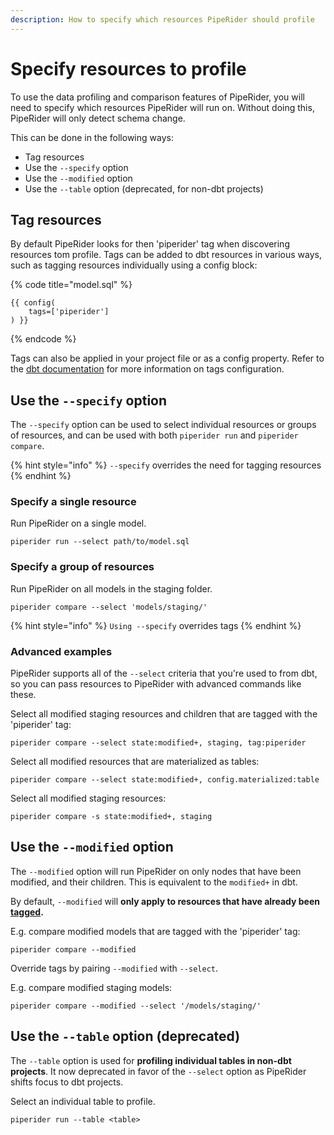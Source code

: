 ```yaml
---
description: How to specify which resources PipeRider should profile
---
```


# Specify resources to profile

To use the data profiling and comparison features of PipeRider, you will need to specify which resources PipeRider will run on. Without doing this, PipeRider will only detect schema change.

This can be done in the following ways:

* Tag resources
* Use the `--specify` option
* Use the `--modified` option
* Use the `--table` option (deprecated, for non-dbt projects)

## Tag resources

By default PipeRider looks for then 'piperider' tag when discovering resources tom profile. Tags can be added to dbt resources in various ways, such as tagging resources individually using a config block:

{% code title="model.sql" %}
```
{{ config(
    tags=['piperider']
) }}
```
{% endcode %}

Tags can also be applied in your project file or as a config property. Refer to the [dbt documentation](https://docs.getdbt.com/reference/resource-configs/tags) for more information on tags configuration.

## Use the `--specify` option

The `--specify` option can be used to select individual resources or groups of resources, and can be used with both `piperider run` and `piperider compare`.&#x20;

{% hint style="info" %}
`--specify` overrides the need for tagging resources
{% endhint %}

### Specify a single resource  &#x20;

Run PipeRider on a single model.&#x20;

```
piperider run --select path/to/model.sql
```

### Specify a group of resources

Run PipeRider on all models in the staging folder.

```
piperider compare --select 'models/staging/'
```

{% hint style="info" %}
`Using --specify` overrides tags&#x20;
{% endhint %}

### Advanced examples

PipeRider supports all of the `--select` criteria that you're used to from dbt, so you can pass resources to PipeRider with advanced commands like these.

Select all modified staging resources and children that are tagged with the 'piperider' tag:

```
piperider compare --select state:modified+, staging, tag:piperider
```

Select all modified resources that are materialized as tables:

```
piperider compare --select state:modified+, config.materialized:table
```

Select all modified staging resources:

```
piperider compare -s state:modified+, staging
```

## Use the `--modified` option

The `--modified` option will run PipeRider on only nodes that have been modified, and their children. This is equivalent to the `modified+` in dbt.

By default, `--modified` will **only apply to resources that have already been** [**tagged**](specify-resources-to-profile.md#tag-resources)**.**&#x20;

E.g. compare modified models that are tagged with the 'piperider' tag:

```
piperider compare --modified
```

Override tags by pairing `--modified` with `--select`.&#x20;

E.g. compare modified staging models:

```
piperider compare --modified --select '/models/staging/'
```

## &#x20;Use the `--table` option (deprecated)

The `--table` option is used for **profiling individual tables in non-dbt projects**. It now deprecated in favor of the `--select` option as PipeRider shifts focus to dbt projects.

Select an individual table to profile.

```
piperider run --table <table>
```
